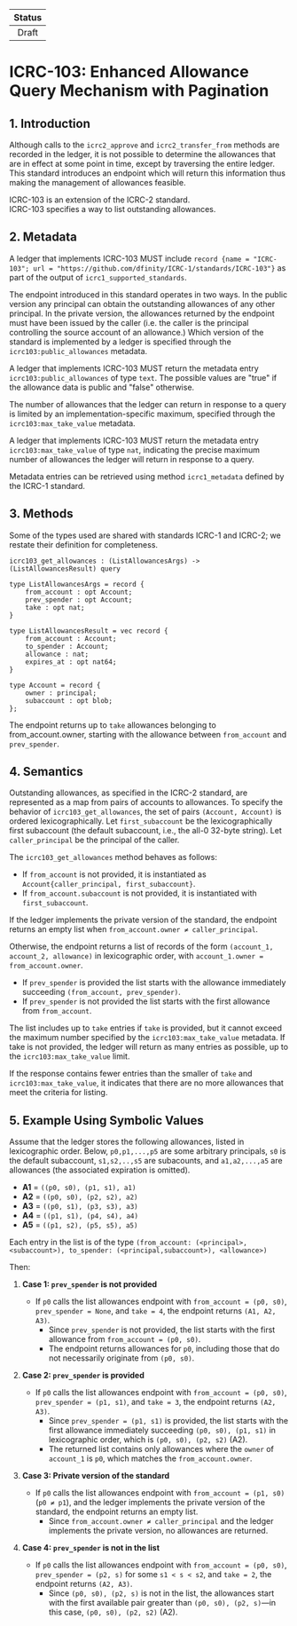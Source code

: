 | Status |
|:------:|
|Draft|

# ICRC-103: Enhanced Allowance Query Mechanism with Pagination

## 1. Introduction

Although calls to the `icrc2_approve` and `icrc2_transfer_from` methods are recorded in the ledger, it is not possible to determine the allowances that are in effect at some point in time, except by traversing the entire ledger.  This standard introduces an endpoint which will return this information thus making the management of allowances feasible.

ICRC-103 is an extension of the ICRC-2 standard.  
ICRC-103 specifies a way to list outstanding allowances.


## 2. Metadata

A ledger that implements ICRC-103 MUST include `record {name = "ICRC-103"; url = "https://github.com/dfinity/ICRC-1/standards/ICRC-103"}` as part of the output of `icrc1_supported_standards`.

The endpoint introduced in this standard operates in two ways.  In the public version any principal can obtain the outstanding allowances of any other principal. In the private version, the allowances returned by the endpoint must have been issued by the caller (i.e. the caller is the principal controlling the source account of an allowance.)
Which version of the standard is implemented by a ledger is specified through the `icrc103:public_allowances` metadata.

A ledger that implements ICRC-103 MUST return the metadata entry `icrc103:public_allowances` of type `text`. The possible values are "true" if the allowance data is public and "false" otherwise.

The number of allowances that the ledger can return in response to a query is limited by an implementation-specific maximum, specified through the `icrc103:max_take_value` metadata.

A ledger that implements ICRC-103 MUST return the metadata entry `icrc103:max_take_value` of type `nat`, indicating the precise maximum number of allowances the ledger will return in response to a query.

Metadata entries can be retrieved using method `icrc1_metadata` defined by the ICRC-1 standard.

## 3. Methods

Some of the types used are shared with standards ICRC-1 and ICRC-2; we restate their definition for completeness.

```candid
icrc103_get_allowances : (ListAllowancesArgs) -> (ListAllowancesResult) query

type ListAllowancesArgs = record {
    from_account : opt Account;
    prev_spender : opt Account;
    take : opt nat;
}

type ListAllowancesResult = vec record {
    from_account : Account;
    to_spender : Account;
    allowance : nat;
    expires_at : opt nat64;
}

type Account = record {
    owner : principal;
    subaccount : opt blob;
};

```

The endpoint returns up to `take` allowances belonging to from_account.owner, starting with the allowance between `from_account` and `prev_spender`.


## 4. Semantics

Outstanding allowances, as specified in the ICRC-2 standard, are represented as a map from pairs of accounts to allowances. To specify the behavior of `icrc103_get_allowances`, the set of pairs `(Account, Account)` is ordered lexicographically. Let `first_subaccount` be the lexicographically first subaccount (the default subaccount, i.e., the all-0 32-byte string). Let `caller_principal` be the principal of the caller.

The `icrc103_get_allowances` method behaves as follows:

* If `from_account` is not provided, it is instantiated as `Account{caller_principal, first_subaccount}`.  
* If `from_account.subaccount` is not provided, it is instantiated with `first_subaccount`.

If the ledger implements the private version of the standard, the endpoint returns an empty list when `from_account.owner ≠ caller_principal`.

Otherwise, the endpoint returns a list of records of the form `(account_1, account_2, allowance)` in lexicographic order, with `account_1.owner = from_account.owner`.
 * If `prev_spender` is provided the list starts with the allowance immediately succeeding `(from_account, prev_spender)`.
 * If `prev_spender` is not provided the list starts with the first allowance from `from_account`.

The list includes up to `take` entries if `take` is provided, but it cannot exceed the maximum number specified by the `icrc103:max_take_value` metadata. If take is not provided, the ledger will return as many entries as possible, up to the `icrc103:max_take_value` limit.

If the response contains fewer entries than the smaller of `take` and `icrc103:max_take_value`, it indicates that there are no more allowances that meet the criteria for listing. 

## 5. Example Using Symbolic Values

Assume that the ledger stores the following allowances, listed in lexicographic order. Below, `p0,p1,...,p5` are some arbitrary principals, `s0` is the default subaccount, `s1,s2,..,s5` are subacounts, and `a1,a2,...,a5` are allowances (the associated expiration is omitted).

- **A1** = `((p0, s0), (p1, s1), a1)`
- **A2** = `((p0, s0), (p2, s2), a2)`
- **A3** = `((p0, s1), (p3, s3), a3)`
- **A4** = `((p1, s1), (p4, s4), a4)`
- **A5** = `((p1, s2), (p5, s5), a5)`

Each entry in the list is of the type `(from_account: (<principal>,<subaccount>), to_spender: (<principal,subaccount>), <allowance>)`

Then:


1. **Case 1: `prev_spender` is not provided**
   - If `p0` calls the list allowances endpoint with `from_account = (p0, s0)`, `prev_spender = None`, and `take = 4`, the endpoint returns `(A1, A2, A3)`.
     - Since `prev_spender` is not provided, the list starts with the first allowance from `from_account = (p0, s0)`.
     - The endpoint returns allowances for `p0`, including those that do not necessarily originate from `(p0, s0)`.

2. **Case 2: `prev_spender` is provided**
   - If `p0` calls the list allowances endpoint with `from_account = (p0, s0)`, `prev_spender = (p1, s1)`, and `take = 3`, the endpoint returns `(A2, A3)`.
     - Since `prev_spender = (p1, s1)` is provided, the list starts with the first allowance immediately succeeding `(p0, s0), (p1, s1)` in lexicographic order, which is `(p0, s0), (p2, s2)` (A2).
     - The returned list contains only allowances where the `owner` of `account_1` is `p0`, which matches the `from_account.owner`.

3. **Case 3: Private version of the standard**
   - If `p0` calls the list allowances endpoint with `from_account = (p1, s0)` (`p0 ≠ p1`), and the ledger implements the private version of the standard, the endpoint returns an empty list.
     - Since `from_account.owner ≠ caller_principal` and the ledger implements the private version, no allowances are returned.

4. **Case 4: `prev_spender` is not in the list**
   - If `p0` calls the list allowances endpoint with `from_account = (p0, s0)`, `prev_spender = (p2, s)` for some `s1 < s < s2`, and `take = 2`, the endpoint returns `(A2, A3)`.
     - Since `(p0, s0), (p2, s)` is not in the list, the allowances start with the first available pair greater than `(p0, s0), (p2, s)`—in this case, `(p0, s0), (p2, s2)` (A2).
